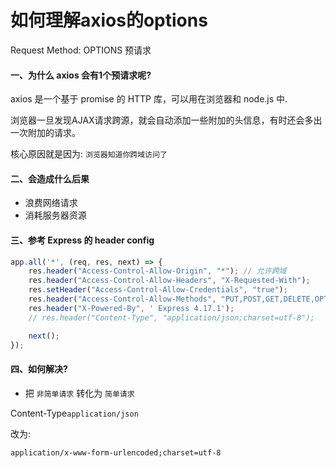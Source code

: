 # 如何理解axios的options

Request Method: OPTIONS 预请求

#### 一、为什么 axios 会有1个预请求呢?

axios 是一个基于 promise 的 HTTP 库，可以用在浏览器和 node.js 中.

浏览器一旦发现AJAX请求跨源，就会自动添加一些附加的头信息，有时还会多出一次附加的请求。
 
核心原因就是因为: `浏览器知道你跨域访问了`
 
#### 二、会造成什么后果

+ 浪费网络请求
+ 消耗服务器资源

#### 三、参考 Express 的 header config

```js
app.all('*', (req, res, next) => {
    res.header("Access-Control-Allow-Origin", "*"); // 允许跨域
    res.header("Access-Control-Allow-Headers", "X-Requested-With");
    res.setHeader("Access-Control-Allow-Credentials", "true");
    res.header("Access-Control-Allow-Methods", "PUT,POST,GET,DELETE,OPTIONS");
    res.header("X-Powered-By", ' Express 4.17.1');
    // res.header("Content-Type", "application/json;charset=utf-8");

    next();
});
```

#### 四、如何解决?

+ 把 `非简单请求` 转化为 `简单请求`
 
 Content-Type`application/json` 

 改为: 

 `application/x-www-form-urlencoded;charset=utf-8`

